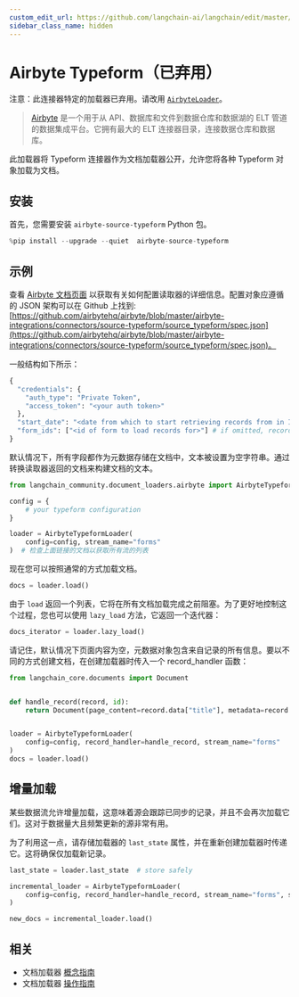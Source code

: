 ```yaml
---
custom_edit_url: https://github.com/langchain-ai/langchain/edit/master/docs/docs/integrations/document_loaders/airbyte_typeform.ipynb
sidebar_class_name: hidden
---
```


# Airbyte Typeform（已弃用）

注意：此连接器特定的加载器已弃用。请改用 [`AirbyteLoader`](/docs/integrations/document_loaders/airbyte)。

>[Airbyte](https://github.com/airbytehq/airbyte) 是一个用于从 API、数据库和文件到数据仓库和数据湖的 ELT 管道的数据集成平台。它拥有最大的 ELT 连接器目录，连接数据仓库和数据库。

此加载器将 Typeform 连接器作为文档加载器公开，允许您将各种 Typeform 对象加载为文档。

## 安装

首先，您需要安装 `airbyte-source-typeform` Python 包。

```python
%pip install --upgrade --quiet  airbyte-source-typeform
```

## 示例

查看 [Airbyte 文档页面](https://docs.airbyte.com/integrations/sources/typeform/) 以获取有关如何配置读取器的详细信息。配置对象应遵循的 JSON 架构可以在 Github 上找到: [https://github.com/airbytehq/airbyte/blob/master/airbyte-integrations/connectors/source-typeform/source_typeform/spec.json](https://github.com/airbytehq/airbyte/blob/master/airbyte-integrations/connectors/source-typeform/source_typeform/spec.json)。

一般结构如下所示：
```python
{
  "credentials": {
    "auth_type": "Private Token",
    "access_token": "<your auth token>"
  },
  "start_date": "<date from which to start retrieving records from in ISO format, e.g. 2020-10-20T00:00:00Z>",
  "form_ids": ["<id of form to load records for>"] # if omitted, records from all forms will be loaded
}
```

默认情况下，所有字段都作为元数据存储在文档中，文本被设置为空字符串。通过转换读取器返回的文档来构建文档的文本。

```python
from langchain_community.document_loaders.airbyte import AirbyteTypeformLoader

config = {
    # your typeform configuration
}

loader = AirbyteTypeformLoader(
    config=config, stream_name="forms"
)  # 检查上面链接的文档以获取所有流的列表
```

现在您可以按照通常的方式加载文档。

```python
docs = loader.load()
```

由于 `load` 返回一个列表，它将在所有文档加载完成之前阻塞。为了更好地控制这个过程，您也可以使用 `lazy_load` 方法，它返回一个迭代器：

```python
docs_iterator = loader.lazy_load()
```

请记住，默认情况下页面内容为空，元数据对象包含来自记录的所有信息。要以不同的方式创建文档，在创建加载器时传入一个 record_handler 函数：

```python
from langchain_core.documents import Document


def handle_record(record, id):
    return Document(page_content=record.data["title"], metadata=record.data)


loader = AirbyteTypeformLoader(
    config=config, record_handler=handle_record, stream_name="forms"
)
docs = loader.load()
```

## 增量加载

某些数据流允许增量加载，这意味着源会跟踪已同步的记录，并且不会再次加载它们。这对于数据量大且频繁更新的源非常有用。

为了利用这一点，请存储加载器的 `last_state` 属性，并在重新创建加载器时传递它。这将确保仅加载新记录。

```python
last_state = loader.last_state  # store safely

incremental_loader = AirbyteTypeformLoader(
    config=config, record_handler=handle_record, stream_name="forms", state=last_state
)

new_docs = incremental_loader.load()
```

## 相关

- 文档加载器 [概念指南](/docs/concepts/#document-loaders)
- 文档加载器 [操作指南](/docs/how_to/#document-loaders)